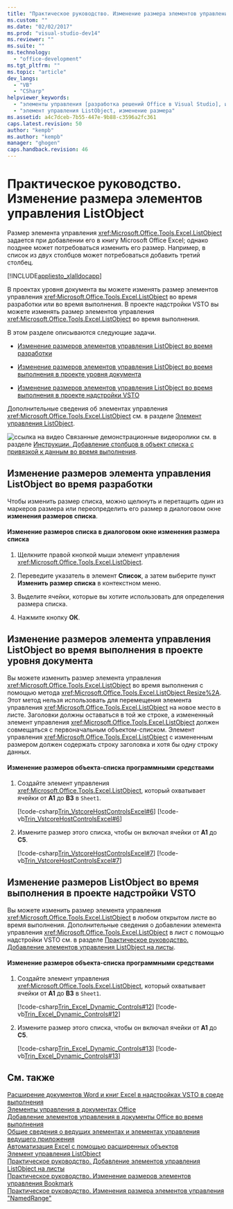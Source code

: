 ```yaml
---
title: "Практическое руководство. Изменение размера элементов управления ListObject"
ms.custom: ""
ms.date: "02/02/2017"
ms.prod: "visual-studio-dev14"
ms.reviewer: ""
ms.suite: ""
ms.technology: 
  - "office-development"
ms.tgt_pltfrm: ""
ms.topic: "article"
dev_langs: 
  - "VB"
  - "CSharp"
helpviewer_keywords: 
  - "элементы управления [разработка решений Office в Visual Studio], изменение размера"
  - "элемент управления ListObject, изменение размера"
ms.assetid: a4c7dceb-7b55-447e-9b88-c3596a2fc361
caps.latest.revision: 50
author: "kempb"
ms.author: "kempb"
manager: "ghogen"
caps.handback.revision: 46
---
```

# Практическое руководство. Изменение размера элементов управления ListObject
  Размер элемента управления <xref:Microsoft.Office.Tools.Excel.ListObject> задается при добавлении его в книгу Microsoft Office Excel; однако позднее может потребоваться изменить его размер. Например, в список из двух столбцов может потребоваться добавить третий столбец.  
  
 [!INCLUDE[appliesto_xlalldocapp](../vsto/includes/appliesto-xlalldocapp-md.md)]  
  
 В проектах уровня документа вы можете изменять размер элементов управления <xref:Microsoft.Office.Tools.Excel.ListObject> во время разработки или во время выполнения. В проекте надстройки VSTO вы можете изменять размер элементов управления <xref:Microsoft.Office.Tools.Excel.ListObject> во время выполнения.  
  
 В этом разделе описываются следующие задачи.  
  
-   [Изменение размеров элементов управления ListObject во время разработки](#designtime)  
  
-   [Изменение размеров элементов управления ListObject во время выполнения в проекте уровня документа](#runtimedoclevel)  
  
-   [Изменение размеров элементов управления ListObject во время выполнения в проекте надстройки VSTO](#runtimeaddin)  
  
 Дополнительные сведения об элементах управления <xref:Microsoft.Office.Tools.Excel.ListObject> см. в разделе [Элемент управления ListObject](../vsto/listobject-control.md).  
  
 ![ссылка на видео](~/docs/data-tools/media/playvideo.gif "ссылка на видео") Связанные демонстрационные видеоролики см. в разделе [Инструкции. Добавление столбцов в объект списка с привязкой к данным во время выполнения](http://go.microsoft.com/fwlink/?LinkID=130318).  
  
##  <a name="designtime"></a> Изменение размеров элемента управления ListObject во время разработки  
 Чтобы изменить размер списка, можно щелкнуть и перетащить один из маркеров размера или переопределить его размер в диалоговом окне **изменения размеров списка**.  
  
#### Изменение размеров списка в диалоговом окне изменения размера списка  
  
1.  Щелкните правой кнопкой мыши элемент управления <xref:Microsoft.Office.Tools.Excel.ListObject>.  
  
2.  Переведите указатель в элемент **Список**, а затем выберите пункт **Изменить размер списка** в контекстном меню.  
  
3.  Выделите ячейки, которые вы хотите использовать для определения размера списка.  
  
4.  Нажмите кнопку **ОК**.  
  
##  <a name="runtimedoclevel"></a> Изменение размеров элемента управления ListObject во время выполнения в проекте уровня документа  
 Вы можете изменить размер элемента управления <xref:Microsoft.Office.Tools.Excel.ListObject> во время выполнения с помощью метода <xref:Microsoft.Office.Tools.Excel.ListObject.Resize%2A>. Этот метод нельзя использовать для перемещения элемента управления <xref:Microsoft.Office.Tools.Excel.ListObject> на новое место в листе. Заголовки должны оставаться в той же строке, а измененный элемент управления <xref:Microsoft.Office.Tools.Excel.ListObject> должен совмещаться с первоначальным объектом\-списком. Элемент управления <xref:Microsoft.Office.Tools.Excel.ListObject> с измененным размером должен содержать строку заголовка и хотя бы одну строку данных.  
  
#### Изменение размеров объекта\-списка программными средствами  
  
1.  Создайте элемент управления <xref:Microsoft.Office.Tools.Excel.ListObject>, который охватывает ячейки от **A1** до **В3** в `Sheet1`.  
  
     [!code-csharp[Trin_VstcoreHostControlsExcel#6](../snippets/csharp/VS_Snippets_OfficeSP/Trin_VstcoreHostControlsExcel/CS/Sheet1.cs#6)]
     [!code-vb[Trin_VstcoreHostControlsExcel#6](../snippets/visualbasic/VS_Snippets_OfficeSP/Trin_VstcoreHostControlsExcel/VB/Sheet1.vb#6)]  
  
2.  Измените размер этого списка, чтобы он включал ячейки от **A1** до **C5**.  
  
     [!code-csharp[Trin_VstcoreHostControlsExcel#7](../snippets/csharp/VS_Snippets_OfficeSP/Trin_VstcoreHostControlsExcel/CS/Sheet1.cs#7)]
     [!code-vb[Trin_VstcoreHostControlsExcel#7](../snippets/visualbasic/VS_Snippets_OfficeSP/Trin_VstcoreHostControlsExcel/VB/Sheet1.vb#7)]  
  
##  <a name="runtimeaddin"></a> Изменение размеров ListObject во время выполнения в проекте надстройки VSTO  
 Вы можете изменить размер элемента управления <xref:Microsoft.Office.Tools.Excel.ListObject> в любом открытом листе во время выполнения. Дополнительные сведения о добавлении элемента управления <xref:Microsoft.Office.Tools.Excel.ListObject> в лист с помощью надстройки VSTO см. в разделе [Практическое руководство. Добавление элементов управления ListObject на листы](../vsto/how-to-add-listobject-controls-to-worksheets.md).  
  
#### Изменение размеров объекта\-списка программными средствами  
  
1.  Создайте элемент управления <xref:Microsoft.Office.Tools.Excel.ListObject>, который охватывает ячейки от **A1** до **В3** в `Sheet1`.  
  
     [!code-csharp[Trin_Excel_Dynamic_Controls#12](../snippets/csharp/VS_Snippets_OfficeSP/Trin_Excel_Dynamic_Controls/CS/ThisAddIn.cs#12)]
     [!code-vb[Trin_Excel_Dynamic_Controls#12](../snippets/visualbasic/VS_Snippets_OfficeSP/Trin_Excel_Dynamic_Controls/VB/ThisAddIn.vb#12)]  
  
2.  Измените размер этого списка, чтобы он включал ячейки от **A1** до **C5**.  
  
     [!code-csharp[Trin_Excel_Dynamic_Controls#13](../snippets/csharp/VS_Snippets_OfficeSP/Trin_Excel_Dynamic_Controls/CS/ThisAddIn.cs#13)]
     [!code-vb[Trin_Excel_Dynamic_Controls#13](../snippets/visualbasic/VS_Snippets_OfficeSP/Trin_Excel_Dynamic_Controls/VB/ThisAddIn.vb#13)]  
  
## См. также  
 [Расширение документов Word и книг Excel в надстройках VSTO в среде выполнения](../vsto/extending-word-documents-and-excel-workbooks-in-vsto-add-ins-at-run-time.md)   
 [Элементы управления в документах Office](../vsto/controls-on-office-documents.md)   
 [Добавление элементов управления в документы Office во время выполнения](../vsto/adding-controls-to-office-documents-at-run-time.md)   
 [Общие сведения о ведущих элементах и элементах управления ведущего приложения](../vsto/host-items-and-host-controls-overview.md)   
 [Автоматизация Excel с помощью расширенных объектов](../vsto/automating-excel-by-using-extended-objects.md)   
 [Элемент управления ListObject](../vsto/listobject-control.md)   
 [Практическое руководство. Добавление элементов управления ListObject на листы](../vsto/how-to-add-listobject-controls-to-worksheets.md)   
 [Практическое руководство. Изменение размеров элементов управления Bookmark](../vsto/how-to-resize-bookmark-controls.md)   
 [Практическое руководство. Изменения размера элементов управления "NamedRange"](../vsto/how-to-resize-namedrange-controls.md)  
  
  